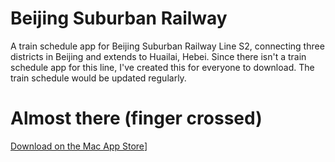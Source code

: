 # Beijing Suburban Railway

A train schedule app for Beijing Suburban Railway Line S2, connecting three districts in Beijing and extends to Huailai, Hebei. Since there isn't a train schedule app for this line, I've created this for everyone to download. The train schedule would be updated regularly.

# Almost there (finger crossed)
[Download on the Mac App Store](http://developer.apple.com/app-store/marketing/guidelines/images/badge-download-on-the-mac-app-store.svg)]
